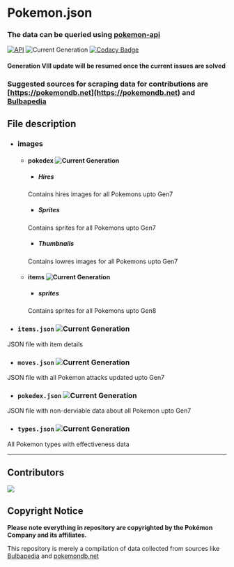 # Pokemon.json

### The data can be queried using [pokemon-api](https://horizon-pokedb.onrender.com/)

[![API](https://img.shields.io/badge/API-Active-green)](https://horizon-pokedb.onrender.com/pokemon/random)
![Current Generation](https://img.shields.io/badge/Generation-Updating_to_VIII-red)
[![Codacy Badge](https://api.codacy.com/project/badge/Grade/12aa5fbacc55418a9f5fc783a3c20469)](https://app.codacy.com/manual/purukitto/pokemon-data.json?utm_source=github.com&utm_medium=referral&utm_content=Purukitto/pokemon-data.json&utm_campaign=Badge_Grade_Dashboard)

#### Generation VIII update will be resumed once the current issues are solved


### Suggested sources for scraping data for contributions are [https://pokemondb.net](https://pokemondb.net) and [Bulbapedia](https://bulbapedia.bulbagarden.net/wiki/Main_Page)

## File description

- ### images
  - #### pokedex ![Current Generation](https://img.shields.io/badge/Generation-VIII-green)
    - ##### Hires
    Contains hires images for all Pokemons upto Gen7

    - ##### Sprites
    Contains sprites for all Pokemons upto Gen7
 
    - ##### Thumbnails
    Contains lowres images for all Pokemons upto Gen7
  
  - #### items ![Current Generation](https://img.shields.io/badge/Generation-VIII-green)
    - ##### sprites
    Contains sprites for all Pokemons upto Gen8

- ### `items.json` ![Current Generation](https://img.shields.io/badge/Generation-VIII-green)
JSON file with item details

- ### `moves.json` ![Current Generation](https://img.shields.io/badge/Generation-VII-blue)
JSON file with all Pokemon attacks updated upto Gen7

- ### `pokedex.json` ![Current Generation](https://img.shields.io/badge/Generation-VIII-green)
JSON file with non-derviable data about all Pokemon upto Gen7

- ### `types.json` ![Current Generation](https://img.shields.io/badge/Generation-VII-blue)
All Pokemon types with effectiveness data

<hr>

## Contributors
<a href="https://github.com/meroitachi/pokemon-data.json/graphs/contributors">
  <img src="https://contributors-img.web.app/image?repo=meroitachi/pokemon-data.json" />
</a>

## Copyright Notice
**Please note everything in repository are copyrighted by the Pokémon Company and its affiliates.**

This repository is merely a compilation of data collected from sources like [Bulbapedia](https://bulbapedia.bulbagarden.net/wiki/Main_Page) and [pokemondb.net](https://pokemondb.net)

